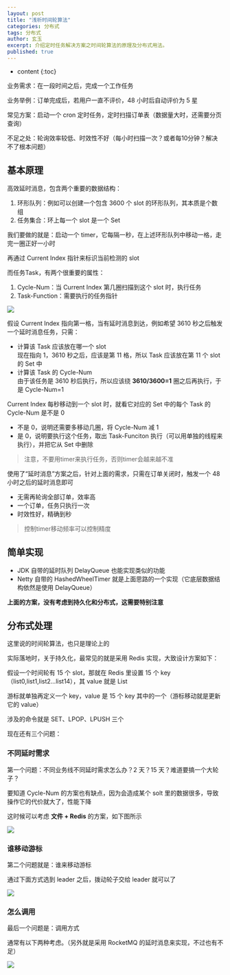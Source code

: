 ```yaml
---
layout: post
title: "浅析时间轮算法"
categories: 分布式
tags: 分布式
author: 玄玉
excerpt: 介绍定时任务解决方案之时间轮算法的原理及分布式用法。
published: true
---
```


* content
{:toc}


业务需求：在一段时间之后，完成一个工作任务

业务举例：订单完成后，若用户一直不评价，48 小时后自动评价为 5 星

常见方案：启动一个 cron 定时任务，定时扫描订单表（数据量大时，还需要分页查询）

不足之处：轮询效率较低、时效性不好（每小时扫描一次？或者每10分钟？解决不了根本问题）

## 基本原理

高效延时消息，包含两个重要的数据结构：
1. 环形队列：例如可以创建一个包含 3600 个 slot 的环形队列，其本质是个数组
2. 任务集合：环上每一个 slot 是一个 Set<Task>

我们要做的就是：启动一个 timer，它每隔一秒，在上述环形队列中移动一格，走完一圈正好一小时

再通过 Current Index 指针来标识当前检测的 slot

而任务Task，有两个很重要的属性：
1. Cycle-Num：当 Current Index 第几圈扫描到这个 slot 时，执行任务
2. Task-Function：需要执行的任务指针

![](https://gcore.jsdelivr.net/gh/jadyer/mydata/img/blog/2023/2023-01-20-cron-time-wheel-01.png)

假设 Current Index 指向第一格，当有延时消息到达，例如希望 3610 秒之后触发一个延时消息任务，只需：

* 计算该 Task 应该放在哪一个 slot<br/>
现在指向 1，3610 秒之后，应该是第 11 格，所以 Task 应该放在第 11 个 slot 的 Set<Task> 中
* 计算该 Task 的 Cycle-Num<br/>
由于该任务是 3610 秒后执行，所以应该绕 **3610/3600=1** 圈之后再执行，于是 Cycle-Num=1

Current Index 每秒移动到一个 slot 时，就看它对应的 Set<Task> 中的每个 Task 的 Cycle-Num 是不是 0
* 不是 0，说明还需要多移动几圈，将 Cycle-Num 减 1
* 是 0，说明要执行这个任务，取出 Task-Funciton 执行（可以用单独的线程来执行），并把它从 Set<Task> 中删除

> 注意，不要用timer来执行任务，否则timer会越来越不准

使用了“延时消息”方案之后，针对上面的需求，只需在订单关闭时，触发一个 48 小时之后的延时消息即可
* 无需再轮询全部订单，效率高
* 一个订单，任务只执行一次
* 时效性好，精确到秒

> 控制timer移动频率可以控制精度

## 简单实现

* JDK 自带的延时队列 DelayQueue 也能实现类似的功能
* Netty 自带的 HashedWheelTimer 就是上面思路的一个实现（它底层数据结构依然是使用 DelayQueue）

**上面的方案，没有考虑到持久化和分布式，这需要特别注意**

## 分布式处理

这里说的时间轮算法，也只是理论上的

实际落地时，关于持久化，最常见的就是采用 Redis 实现，大致设计方案如下：

假设一个时间轮有 15 个 slot，那就在 Redis 里设置 15 个 key（list0,list1,list2...list14），其 value 就是 List

游标就单独再定义一个 key，value 是 15 个 key 其中的一个（游标移动就是更新它的 value）

涉及的命令就是 SET、LPOP、LPUSH 三个

现在还有三个问题：

### 不同延时需求

第一个问题：不同业务线不同延时需求怎么办？2 天？15 天？难道要搞一个大轮子？

要知道 Cycle-Num 的方案也有缺点，因为会造成某个 solt 里的数据很多，导致操作它的代价就大了，性能下降

这时候可以考虑 **文件 + Redis** 的方案，如下图所示

![](https://gcore.jsdelivr.net/gh/jadyer/mydata/img/blog/2023/2023-01-20-cron-time-wheel-02.png)

### 谁移动游标

第二个问题就是：谁来移动游标

通过下面方式选到 leader 之后，拨动轮子交给 leader 就可以了

![](https://gcore.jsdelivr.net/gh/jadyer/mydata/img/blog/2023/2023-01-20-cron-time-wheel-03.png)

### 怎么调用

最后一个问题是：调用方式

通常有以下两种考虑。（另外就是采用 RocketMQ 的延时消息来实现，不过也有不足）

![](https://gcore.jsdelivr.net/gh/jadyer/mydata/img/blog/2023/2023-01-20-cron-time-wheel-04.png)